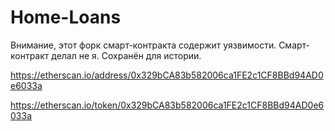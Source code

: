 # Home-Loans
Внимание, этот форк смарт-контракта содержит уязвимости. Смарт-контракт делал не я.
Сохранён для истории.

https://etherscan.io/address/0x329bCA83b582006ca1FE2c1CF8BBd94AD0e6033a

https://etherscan.io/token/0x329bCA83b582006ca1FE2c1CF8BBd94AD0e6033a
